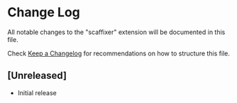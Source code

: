 # Change Log

All notable changes to the "scaffixer" extension will be documented in this file.

Check [Keep a Changelog](http://keepachangelog.com/) for recommendations on how to structure this file.

## [Unreleased]

- Initial release